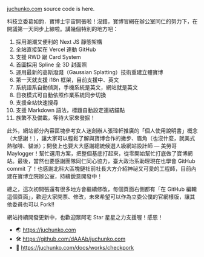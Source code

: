 [juchunko.com](juchunko.com) source code is here.

科技立委葛如鈞．寶博士宇宙開張啦！沒錯，寶博官網在辦公室同仁的努力下，在開議第一天同步上線啦。講幾個特別的地方吧：

1. 採用潮潮又便利的 Next JS 靜態架構
2. 全站直接架在 Vercel 連動 GitHub
3. 支援 RWD 跟 Card System
4. 首圖採用 Spline 全 3D 封面照
5. 運用最新的高斯潑濺（Gaussian Splatting）技術重建立體寶博
6. 第一天就支援 i18n 框架，目前支援中、英文
7. 系統語系自動偵測，手機系統是英文，網站就是英文
8. 日夜模式可自動依照作業系統同步切換
9. 支援全站快速搜尋
10. 支援 Markdown 語法，標題自動設定連結錨點
11. 族繁不及備載，等待大家來發掘！

此外，網站部分內容區塊參考女人迷創辦人張瑋軒推廣的「個人使用說明書」概念（大感謝！），讓大家可以輕鬆了解與寶博合作的撇步、眉角（也沒什麼，就美式熱咖啡、貓派）；開發上也要大大感謝總統候選人級網站設計師 — 美勞哥 Maylogger！幫忙選用方案，把整個基底打起來，從零開始幫忙打底做了寶博網站。最後，當然也要感謝團隊同仁同心協力，臺大政治系助理現在也學會 GitHub commit 了！也感謝北科大區塊鏈社前社長大方介紹神祕又可愛的工程師，目前內建在寶博立院辦公室，持續銳意開發中！

總之，這次初開張還有很多地方會繼續修改，每個頁面右側都有「在 GitHub 編輯這個頁面」，歡迎大家開票、修改，未來希望可以作為立委公僕的官網樣版，讓其他委員也可以 Fork!!

網站持續開發更新中，也歡迎眾阿宅 Star 星星之力支援喔！感恩！

- 🌏 https://juchunko.com
- 🛠️ https://github.com/dAAAb/juchunko.com
- 🐖 https://juchunko.com/docs/works/checkpork

